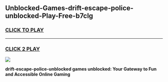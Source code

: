 
## Unblocked-Games-drift-escape-police-unblocked-Play-Free-b7clg
<h3>
<a href="https://premium76.site?title=drift-escape-police-unblocked&ref=23A">CLICK TO PLAY</a></h3>
<hr>

<h3>
<a href="https://premium76.site?title=drift-escape-police-unblocked&ref=23A">CLICK 2 PLAY</a>
  
</h3>

<a href="https://premium76.site?title=drift-escape-police-unblocked&ref=23A"><img src="https://clearcache.store/games.png"></a>


**drift-escape-police-unblocked games unblocked: Your Gateway to Fun and Accessible Online Gaming**
